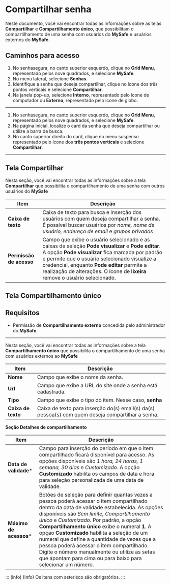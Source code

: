 # Compartilhar senha

Neste documento, você vai encontrar todas as informações sobre as telas **Compartilhar** e **Compartilhamento único**, que possibilitam o compartilhamento de uma senha com usuários do **MySafe** e usuários externos do **MySafe**.

## Caminhos para acesso

1. No senhasegura, no canto superior esquerdo, clique no **Grid Menu**, representado pelos nove quadrados, e selecione **MySafe**.
2. No menu lateral, selecione **Senhas**. 
3. Identifique a senha que deseja compartilhar, clique no ícone dos três pontos verticais e selecione **Compartilhar**.
4. Na janela pop-up, selecione **Interno**, representado pelo ícone de computador ou **Externo**, representado pelo ícone de globo.

---

1. No senhasegura, no canto superior esquerdo, clique no **Grid Menu**, representado pelos nove quadrados, e selecione **MySafe**.
2. Na página inicial, localize o card da senha que deseja compartilhar ou utilize a barra de busca.
3. No canto superior direito do card, clique no menu suspenso representado pelo ícone dos **três pontos verticais** e selecione **Compartilhar**.

---


## Tela Compartilhar

Nesta seção, você vai encontrar todas as informações sobre a tela **Compartilhar** que possibilita o compartilhamento de uma senha com outros usuários do **MySafe**

| **Item** | **Descrição** |
| --- | --- |
| **Caixa de texto** | Caixa de texto para busca e inserção dos usuários com quem deseja compartilhar a senha. É possível buscar usuários por *nome, nome de usuário, endereço de email* e *grupos privados* |
| **Permissão de acesso** | Campo que exibe o usuário selecionado e as caixas de seleção **Pode visualizar** e **Pode editar**. A opção **Pode visualizar** fica marcada por padrão e permite que o usuário selecionado visualize a credencial, enquanto **Pode editar** permite a realização de alterações. O ícone de **lixeira** remove o usuário selecionado.|


## Tela Compartilhamento único

## Requisitos 
* Permissão de **Compartilhamento externo** concedida pelo administrador do **MySafe**.
***

Nesta seção, você vai encontrar todas as informações sobre a tela **Compartilhamento único** que possibilita o compartilhamento de uma senha com usuários  externos ao **MySafe**



| **Item** | **Descrição** |
| --- | --- |
| **Nome** | Campo que exibe o nome da senha. |
| **Url** |  Campo que exibe a URL do site onde a senha está cadastrada.|
| **Tipo** |  Campo que exibe o tipo do item. Nesse caso, **senha**|
| **Caixa de texto** | Caixa de texto para inserção do(s) email(s) da(s) pessoa(s) com quem deseja compartilhar a senha.|

**Seção Detalhes de compartilhamento**

| **Item** | **Descrição** |
| --- | --- |
| **Data de validade*** | Campo para inserção do período em que o item compartilhado ficará disponível para acesso. As opções disponíveis são *1 hora, 24 horas, 1 semana, 30 dias* e *Customizado*. A opção **Customizado** habilita os campos de data e hora para seleção personalizada de uma data de validade. |
| **Máximo de acessos*** | Botões de seleção para definir quantas vezes a pessoa poderá acessar o item compartilhado dentro da data de validade estabelecida. As opções disponíveis são *Sem limite, Compartilhamento único* e *Customizado*. Por padrão, a opção **Compartilhamento único** exibe o numeral **1**.  A opçao **Customizado** habilita a seleção de um numeral que define a quantidade de vezes que a pessoa poderá acessar o item compartilhado. Digite o número manualmente ou utilize as setas que apontam para cima ou para baixo para selecionar um número.


::: (info) (Info)
Os itens com asterisco são obrigatórios.
:::
